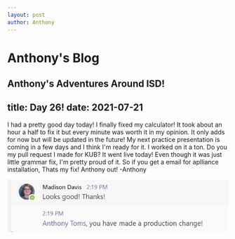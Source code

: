 ```yaml
---
layout: post
author: Anthony
---
```

# Anthony's Blog
Anthony's Adventures Around ISD!
---

title: Day 26!
date:  2021-07-21
---
I had a pretty good day today! I finally fixed my calculator! It took about an hour a half to fix it but every minute was worth it in my opinion. It only adds for now but will be updated in the future! My next practice presentation is coming in a few days and I think I'm ready for it. I worked on it a ton. Do you my pull request I made for KUB? It went live today! Even though it was just little grammar fix, I'm pretty proud of it. So if you get a email for aplliance installation, Thats my fix! Anthony out! -Anthony 

![My Production!](images/production-pic.jpg)